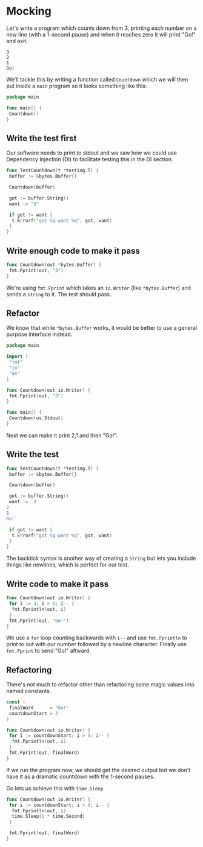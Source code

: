 # Mocking

Let's write a program which counts down from 3, printing each number on a new line (with a 1-second pause) and when it reaches zero it will print "Go!" and exit.

```plaintext
3
2
1
Go!
```

We'll tackle this by writing a function called `Countdown` which we will then put inside a `main` program so it looks something like this:

```go
package main

func main() {
 Countdown()
}
```

## Write the test first

Our software needs to print to stdout and we saw how we could use Dependency Injection (DI) to facilitate testing this in the DI section.

```go
func TestCountdown(t *testing.T) {
 buffer := &bytes.Buffer{}

 Countdown(buffer)

 got := buffer.String()
 want := "3"

 if got != want {
  t.Errorf("got %q want %q", got, want)
 }
}
```

## Write enough code to make it pass

```go
func Countdown(out *bytes.Buffer) {
 fmt.Fprint(out, "3")
}
```

We're using `fmt.Fprint` which takes an `io.Writer` (like `*bytes.Buffer`) and sends a `string` to it. The test should pass.

## Refactor

We know that while `*bytes.Buffer` works, it would be better to use a general purpose interface instead.

```go
package main

import (
 "fmt"
 "io"
 "os"
)

func Countdown(out io.Writer) {
 fmt.Fprint(out, "3")
}

func main() {
 Countdown(os.Stdout)
}
```

Next we can make it print 2,1 and then "Go!".

## Write the test

```go
func TestCountdown(t *testing.T) {
 buffer := &bytes.Buffer{}

 Countdown(buffer)

 got := buffer.String()
 want := `3
2
1
Go!`

 if got != want {
  t.Errorf("got %q want %q", got, want)
 }
}
```

The backtick syntax is another way of creating a `string` but lets you include things like newlines, which is perfect for our test.

## Write code to make it pass

```go
func Countdown(out io.Writer) {
 for i := 3; i > 0; i-- {
  fmt.Fprintln(out, i)
 }
 fmt.Fprint(out, "Go!")
}
```

We use a `for` loop counting backwards with `i--` and use `fmt.Fprintln` to print to out with our number followed by a newline character. Finally use `fmt.Fprint` to send "Go!" aftward.

## Refactoring

There's not much to refactor other than refactoring some magic values into named constants.

```go
const (
 finalWord      = "Go!"
 countdownStart = 3
)

func Countdown(out io.Writer) {
 for i := countdownStart; i > 0; i-- {
  fmt.Fprintln(out, i)
 }
 fmt.Fprint(out, finalWord)
}
```

If we run the program now, we should get the desired output but we don't have it as a dramatic countdown with the 1-second pauses.

Go lets us achieve this with `time.Sleep`.

```go
func Countdown(out io.Writer) {
 for i := countdownStart; i > 0; i-- {
  fmt.Fprintln(out, i)
  time.Sleep(1 * time.Second)
 }

 fmt.Fprint(out, finalWord)
}
```
